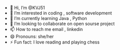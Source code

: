 - 👋 Hi, I’m @KVJ51
- 👀 I’m interested in coding , software development
- 🌱 I’m currently learning Java , Python
- 💞️ I’m looking to collaborate on open sourse project
- 📫 How to reach me email , linkedin
- 😄 Pronouns: she/her
- ⚡ Fun fact: I love reading and playing chess

<!---
KVJ51/KVJ51 is a ✨ special ✨ repository because its `README.md` (this file) appears on your GitHub profile.
You can click the Preview link to take a look at your changes.
--->
